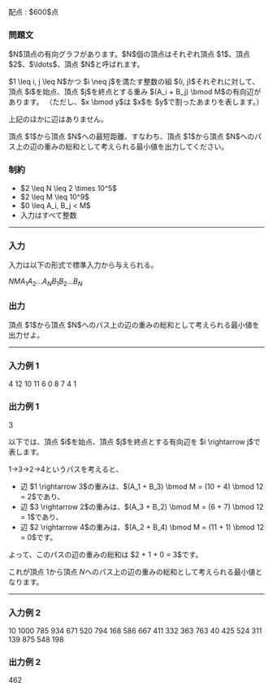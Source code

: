 
<div>

<span>

<span>

<p>
配点 : $600$点
</p>

<div>

<section>

### **問題文**

<p>
$N$頂点の有向グラフがあります。$N$個の頂点はそれぞれ頂点 $1$、頂点 $2$、$\ldots$、頂点 $N$と呼ばれます。  
</p>

<p>
$1 \leq i, j \leq N$かつ $i \neq j$を満たす整数の組 $(i, j)$それぞれに対して、
頂点 $i$を始点、頂点 $j$を終点とする重み $(A_i + B_j) \bmod M$の有向辺があります。
（ただし、$x \bmod y$は $x$を $y$で割ったあまりを表します。）
</p>

<p>
上記のほかに辺はありません。
</p>

<p>
頂点 $1$から頂点 $N$への最短距離、すなわち、頂点 $1$から頂点 $N$へのパス上の辺の重みの総和として考えられる最小値を出力してください。
</p>

</section>

</div>

<div>

<section>

### **制約**

<ul>

<li>
$2 \leq N \leq 2 \times 10^5$
</li>

<li>
$2 \leq M \leq 10^9$
</li>

<li>
$0 \leq A_i, B_j < M$
</li>

<li>
入力はすべて整数
</li>

</ul>

</section>

</div>

---

<div>

<div>

<section>

### **入力**

<p>
入力は以下の形式で標準入力から与えられる。
</p>

<div>

$N$$M$$A_1$$A_2$$\ldots$$A_N$$B_1$$B_2$$\ldots$$B_N$
</div>

</section>

</div>

<div>

<section>

### **出力**

<p>
頂点 $1$から頂点 $N$へのパス上の辺の重みの総和として考えられる最小値を出力せよ。
</p>

</section>

</div>

</div>

---

<div>

<section>

### **入力例 1**

<div>

4 12
10 11 6 0
8 7 4 1

</div>

</section>

</div>

<div>

<section>

### **出力例 1**

<div>

3

</div>

<p>
以下では、頂点 $i$を始点、頂点 $j$を終点とする有向辺を $i \rightarrow j$で表します。

$1$$\rightarrow$$3$$\rightarrow$$2$$\rightarrow$$4$というパスを考えると、
</p>

<ul>

<li>
辺 $1 \rightarrow 3$の重みは、$(A_1 + B_3) \bmod M = (10 + 4) \bmod 12 = 2$であり、
</li>

<li>
辺 $3 \rightarrow 2$の重みは、$(A_3 + B_2) \bmod M = (6 + 7) \bmod 12 = 1$であり、
</li>

<li>
辺 $2 \rightarrow 4$の重みは、$(A_2 + B_4) \bmod M = (11 + 1) \bmod 12 = 0$です。
</li>

</ul>

<p>
よって、このパスの辺の重みの総和は $2 + 1 + 0 = 3$です。

これが頂点 $1$から頂点 $N$へのパス上の辺の重みの総和として考えられる最小値となります。
</p>

</section>

</div>

---

<div>

<section>

### **入力例 2**

<div>

10 1000
785 934 671 520 794 168 586 667 411 332
363 763 40 425 524 311 139 875 548 198

</div>

</section>

</div>

<div>

<section>

### **出力例 2**

<div>

462

</div>

</section>

</div>

</span>

</span>

</div>
